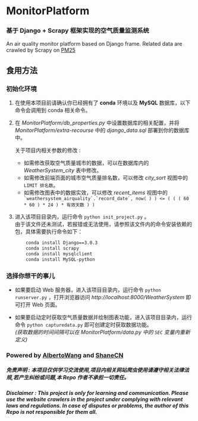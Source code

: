 # MonitorPlatform
### 基于 Django + Scrapy 框架实现的空气质量监测系统
An air quality monitor platform based on Django frame. Related data are crawled by Scrapy on [PM25](http://pm25.in/)  

## 食用方法
### 初始化环境  

1. 在使用本项目前请确认你已经拥有了 **conda** 环境以及 **MySQL** 数据库，以下命令会调用到 conda 相关命令。    

2. 在 *MonitorPlatform/db_properties.py* 中设置数据库的相关配置，并将 *MonitorPlatform/extra-recourse* 中的 *django_data.sql* 部署到你的数据库中。   

    关于项目内相关参数的修改 : 
    * 如需修改获取空气质量城市的数据，可以在数据库内的 *WeatherSystem_city* 表中修改。  
    * 如需修改前端页面的城市空气质量排名数，可以修改 *city_sort* 视图中的 ```LIMIT 排名数```。  
    * 如需修改图表中的数据实效，可以修改 *recent_items* 视图中的 ``` `weathersystem_airquality`.`record_date`, now( ) ) <= ( ( ( 60 * 60 ) * 24 ) * 有效天数 ) )```

3. 进入该项目目录内，运行命令 ```python init_project.py``` 。  
由于该文件还未测试，若报错或无法使用，请参照该文件内的命令安装依赖的包，具体需要执行命令如下：
    ```bash
        conda install Django==3.0.3
        conda install scrapy
        conda install mysqlclient
        conda install MySQL-python
    ```
    
### 选择你想干的事儿  
* 如果要启动 Web 服务器，进入该项目目录内，运行命令 ```python runserver.py``` ，打开浏览器访问 *http://localhost:8000/WeatherSystem* 即可打开 Web 页面。  

* 如果要启动定时获取空气质量数据并绘制图表功能，进入该项目目录内，运行命令 ```python capturedata.py``` 即可创建定时获取数据功能。  
*(获取数据的时间间隔可以在 *MonitorPlatform/data.py* 中的 ```SEC``` 变量内重新定义)*  

### Powered by [AlbertoWang](https://github.com/AlbertoWang) and  [ShaneCN](https://github.com/ShaneCN)

##### 免责声明 : 本项目仅供学习交流使用,项目内相关网站爬虫使用请遵守相关法律法规,若产生纠纷或问题,本 Repo 作者不承担一切责任。
##### Disclaimer : This project is only for learning and communication. Please use the website crawlers in the project under complying with relevant laws and regulations. In case of disputes or problems, the author of this Repo is not responsible for them all.

